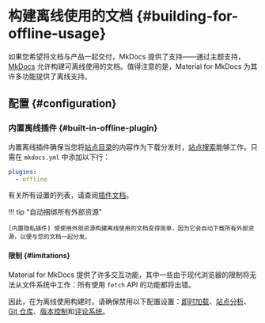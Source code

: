 # 构建离线使用的文档 {#building-for-offline-usage}

如果您希望将文档与产品一起交付，MkDocs 提供了支持——通过主题支持，[MkDocs] 允许构建可离线使用的文档。值得注意的是，Material for MkDocs 为其许多功能提供了离线支持。

  [MkDocs]: https://www.mkdocs.org

## 配置 {#configuration}

### 内置离线插件 {#built-in-offline-plugin}

<!-- md:version 9.0.0 -->
<!-- md:plugin [offline] – built-in -->

内置离线插件确保当您将[站点目录]的内容作为下载分发时，[站点搜索]能够工作。只需在 `mkdocs.yml` 中添加以下行：

``` yaml
plugins:
  - offline
```

有关所有设置的列表，请查阅[插件文档]。

  [offline]: ../plugins/offline.md
  [插件文档]: ../plugins/offline.md

!!! tip "自动捆绑所有外部资源"

    [内置隐私插件] 使使用外部资源构建离线使用的文档变得简单，因为它会自动下载所有外部资源，以便与您的文档一起分发。

  [站点搜索]: setting-up-site-search.md
  [站点目录]: https://www.mkdocs.org/user-guide/configuration/#site_dir
  [内置隐私插件]:../plugins/privacy.md

#### 限制 {#limitations}

Material for MkDocs 提供了许多交互功能，其中一些由于现代浏览器的限制将无法从文件系统中工作：所有使用 `fetch` API 的功能都将出错。

因此，在为离线使用构建时，请确保禁用以下配置设置：[即时加载]、[站点分析]、[Git 仓库]、[版本控制]和[评论系统]。

  [即时加载]: setting-up-navigation.md#instant-loading
  [站点分析]: setting-up-site-analytics.md
  [版本控制]: setting-up-versioning.md
  [Git 仓库]: adding-a-git-repository.md
  [评论系统]: adding-a-comment-system.md
